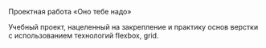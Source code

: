 Проектная работа «Оно тебе надо»

Учебный проект, нацеленный на закрепление и практику основ верстки с использованием технологий flexbox, grid.
